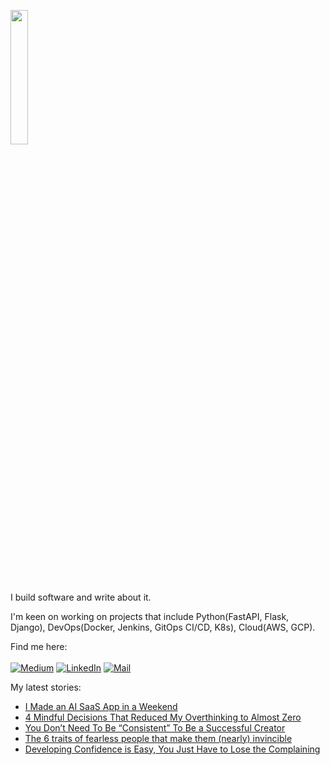 <p  align="left" > <img width=23.5%  src="https://user-images.githubusercontent.com/34805906/94922526-0481e200-04d8-11eb-9300-e42c9bfea9f8.png"></p> 

I build software and write about it.

I'm keen on working on projects that include Python(FastAPI, Flask, Django), DevOps(Docker, Jenkins, GitOps CI/CD, K8s), Cloud(AWS, GCP). 

Find me here: <br><br>
<a href="https://medium.com/@ipom" target="_blank"><img alt="Medium" src="https://img.shields.io/badge/medium-%2312100E.svg?&style=for-the-badge&logo=medium&logoColor=white" /></a>
<a href="https://www.linkedin.com/in/yashprakash13" target="_blank"><img alt="LinkedIn" src="https://img.shields.io/badge/linkedin-%230077B5.svg?&style=for-the-badge&logo=linkedin&logoColor=white" /></a>
<a href="mailto:yashprakash13@gmail.com" target="_blank"><img alt="Mail" src="https://img.shields.io/badge/Gmail-D14836?style=for-the-badge&logo=gmail&logoColor=white"/></a>


 My latest stories:
 - [I Made an AI SaaS App in a Weekend](https://levelup.gitconnected.com/i-made-an-ai-saas-app-in-a-weekend-92027724e31e?source=rss-9ba949960063------2)
 - [4 Mindful Decisions That Reduced My Overthinking to Almost Zero](https://medium.com/illumination/4-mindful-decisions-that-reduced-my-overthinking-to-almost-zero-620ca10f7c98?source=rss-9ba949960063------2)
 - [You Don’t Need To Be “Consistent” To Be a Successful Creator](https://medium.com/practice-in-public/you-dont-need-to-be-consistent-to-be-a-successful-creator-e3c85e08085a?source=rss-9ba949960063------2)
 - [The 6 traits of fearless people that make them (nearly) invincible](https://medium.com/practice-in-public/the-6-traits-of-fearless-people-that-make-them-nearly-invincible-8163afa2972a?source=rss-9ba949960063------2)
 - [Developing Confidence is Easy, You Just Have to Lose the Complaining](https://ipom.medium.com/developing-confidence-is-easy-you-just-have-to-lose-the-complaining-8e3e08d5d12b?source=rss-9ba949960063------2)
